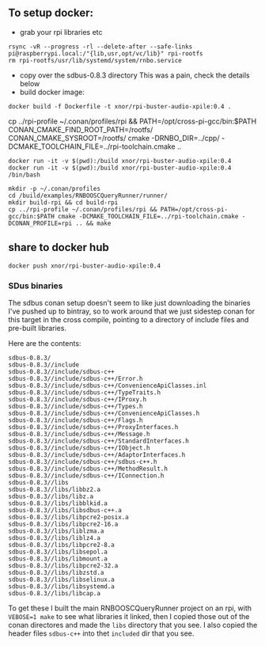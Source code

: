 ## To setup docker:
* grab your rpi libraries etc
```shell
rsync -vR --progress -rl --delete-after --safe-links pi@raspberrypi.local:/"{lib,usr,opt/vc/lib}" rpi-rootfs
rm rpi-rootfs/usr/lib/systemd/system/rnbo.service
```
* copy over the sdbus-0.8.3 directory
  This was a pain, check the details below
* build docker image:
```shell
docker build -f Dockerfile -t xnor/rpi-buster-audio-xpile:0.4 .
```

cp ../rpi-profile ~/.conan/profiles/rpi && PATH=/opt/cross-pi-gcc/bin:$PATH CONAN_CMAKE_FIND_ROOT_PATH=/rootfs/ CONAN_CMAKE_SYSROOT=/rootfs/ cmake -DRNBO_DIR=../cpp/ -DCMAKE_TOOLCHAIN_FILE=../rpi-toolchain.cmake ..


```shell
docker run -it -v $(pwd):/build xnor/rpi-buster-audio-xpile:0.4
docker run -it -v $(pwd):/build xnor/rpi-buster-audio-xpile:0.4 /bin/bash
```

```shell
mkdir -p ~/.conan/profiles
cd /build/examples/RNBOOSCQueryRunner/runner/
mkdir build-rpi && cd build-rpi
cp ../rpi-profile ~/.conan/profiles/rpi && PATH=/opt/cross-pi-gcc/bin:$PATH cmake -DCMAKE_TOOLCHAIN_FILE=../rpi-toolchain.cmake -DCONAN_PROFILE=rpi .. && make
```

## share to docker hub
```shell
docker push xnor/rpi-buster-audio-xpile:0.4
```

### SDus binaries

The sdbus conan setup doesn't seem to like just downloading the binaries I've
pushed up to bintray, so to work around that we just sidestep conan for this
target in the cross compile, pointing to a directory of include files and
pre-built libraries.

Here are the contents:

```
sdbus-0.8.3/
sdbus-0.8.3//include
sdbus-0.8.3//include/sdbus-c++
sdbus-0.8.3//include/sdbus-c++/Error.h
sdbus-0.8.3//include/sdbus-c++/ConvenienceApiClasses.inl
sdbus-0.8.3//include/sdbus-c++/TypeTraits.h
sdbus-0.8.3//include/sdbus-c++/IProxy.h
sdbus-0.8.3//include/sdbus-c++/Types.h
sdbus-0.8.3//include/sdbus-c++/ConvenienceApiClasses.h
sdbus-0.8.3//include/sdbus-c++/Flags.h
sdbus-0.8.3//include/sdbus-c++/ProxyInterfaces.h
sdbus-0.8.3//include/sdbus-c++/Message.h
sdbus-0.8.3//include/sdbus-c++/StandardInterfaces.h
sdbus-0.8.3//include/sdbus-c++/IObject.h
sdbus-0.8.3//include/sdbus-c++/AdaptorInterfaces.h
sdbus-0.8.3//include/sdbus-c++/sdbus-c++.h
sdbus-0.8.3//include/sdbus-c++/MethodResult.h
sdbus-0.8.3//include/sdbus-c++/IConnection.h
sdbus-0.8.3//libs
sdbus-0.8.3//libs/libbz2.a
sdbus-0.8.3//libs/libz.a
sdbus-0.8.3//libs/libblkid.a
sdbus-0.8.3//libs/libsdbus-c++.a
sdbus-0.8.3//libs/libpcre2-posix.a
sdbus-0.8.3//libs/libpcre2-16.a
sdbus-0.8.3//libs/liblzma.a
sdbus-0.8.3//libs/liblz4.a
sdbus-0.8.3//libs/libpcre2-8.a
sdbus-0.8.3//libs/libsepol.a
sdbus-0.8.3//libs/libmount.a
sdbus-0.8.3//libs/libpcre2-32.a
sdbus-0.8.3//libs/libzstd.a
sdbus-0.8.3//libs/libselinux.a
sdbus-0.8.3//libs/libsystemd.a
sdbus-0.8.3//libs/libcap.a
```

To get these I built the main RNBOOSCQueryRunner project on an rpi, with
`VEBOSE=1 make` to see what libraries it linked, then I copied those out
of the conan directores and made the `libs` directory that you see.
I also copied the header files `sdbus-c++` into thet `included` dir that you see.
